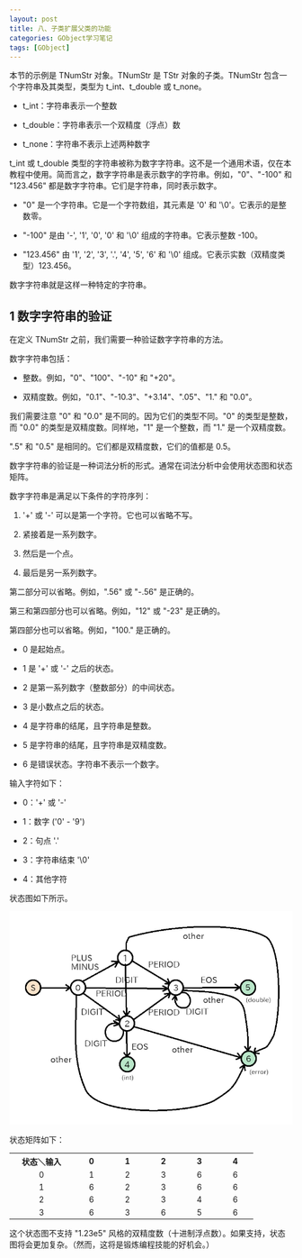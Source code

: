```yaml
---
layout: post
title: 八、子类扩展父类的功能
categories: GObject学习笔记
tags: [GObject]
---
```


本节的示例是 TNumStr 对象。TNumStr 是 TStr 对象的子类。TNumStr 包含一个字符串及其类型，类型为 t_int、t_double 或 t_none。

- t_int：字符串表示一个整数

- t_double：字符串表示一个双精度（浮点）数

- t_none：字符串不表示上述两种数字

t_int 或 t_double 类型的字符串被称为数字字符串。这不是一个通用术语，仅在本教程中使用。简而言之，数字字符串是表示数字的字符串。例如，"0"、"-100" 和 "123.456" 都是数字字符串。它们是字符串，同时表示数字。

- "0" 是一个字符串。它是一个字符数组，其元素是 '0' 和 '\0'。它表示的是整数零。

- "-100" 是由 '-', '1', '0', '0' 和 '\0' 组成的字符串。它表示整数 -100。

- "123.456" 由 '1', '2', '3', '.', '4', '5', '6' 和 '\0' 组成。它表示实数（双精度类型）123.456。

数字字符串就是这样一种特定的字符串。

## 1 数字字符串的验证

在定义 TNumStr 之前，我们需要一种验证数字字符串的方法。

数字字符串包括：

- 整数。例如，"0"、"100"、"-10" 和 "+20"。

- 双精度数。例如，"0.1"、"-10.3"、"+3.14"、".05"、"1." 和 "0.0"。

我们需要注意 "0" 和 "0.0" 是不同的。因为它们的类型不同。"0" 的类型是整数，而 "0.0" 的类型是双精度数。同样地，"1" 是一个整数，而 "1." 是一个双精度数。

".5" 和 "0.5" 是相同的。它们都是双精度数，它们的值都是 0.5。

数字字符串的验证是一种词法分析的形式。通常在词法分析中会使用状态图和状态矩阵。

数字字符串是满足以下条件的字符序列：

1. '+' 或 '-' 可以是第一个字符。它也可以省略不写。

2. 紧接着是一系列数字。

3. 然后是一个点。

4. 最后是另一系列数字。

第二部分可以省略。例如，".56" 或 "-.56" 是正确的。

第三和第四部分也可以省略。例如，"12" 或 "-23" 是正确的。

第四部分也可以省略。例如，"100." 是正确的。

- 0 是起始点。

- 1 是 '+' 或 '-' 之后的状态。

- 2 是第一系列数字（整数部分）的中间状态。

- 3 是小数点之后的状态。

- 4 是字符串的结尾，且字符串是整数。

- 5 是字符串的结尾，且字符串是双精度数。

- 6 是错误状态。字符串不表示一个数字。

输入字符如下：

- 0：'+' 或 '-'

- 1：数字 ('0' - '9')

- 2：句点 '.'

- 3：字符串结束 '\0'

- 4：其他字符

状态图如下所示。

![](/assets/GObjectStudy/202311/08_GObject/state_diagram.png)

状态矩阵如下：

<table>
  <tr>
    <th style="width: 100px; text-align: center;">状态＼输入</th>
    <th style="width: 50px; text-align: center;">0</th>
    <th style="width: 50px; text-align: center;">1</th>
    <th style="width: 50px; text-align: center;">2</th>
    <th style="width: 50px; text-align: center;">3</th>
    <th style="width: 50px; text-align: center;">4</th>
  </tr>
  <tr>
    <td style="text-align: center;">0</td>
    <td style="text-align: center;">1</td>
    <td style="text-align: center;">2</td>
    <td style="text-align: center;">3</td>
    <td style="text-align: center;">6</td>
    <td style="text-align: center;">6</td>
  </tr>
  <tr>
    <td style="text-align: center;">1</td>
    <td style="text-align: center;">6</td>
    <td style="text-align: center;">2</td>
    <td style="text-align: center;">3</td>
    <td style="text-align: center;">6</td>
    <td style="text-align: center;">6</td>
  </tr>
  <tr>
    <td style="text-align: center;">2</td>
    <td style="text-align: center;">6</td>
    <td style="text-align: center;">2</td>
    <td style="text-align: center;">3</td>
    <td style="text-align: center;">4</td>
    <td style="text-align: center;">6</td>
  </tr>
  <tr>
    <td style="text-align: center;">3</td>
    <td style="text-align: center;">6</td>
    <td style="text-align: center;">3</td>
    <td style="text-align: center;">6</td>
    <td style="text-align: center;">5</td>
    <td style="text-align: center;">6</td>
  </tr>
</table>


这个状态图不支持 "1.23e5" 风格的双精度数（十进制浮点数）。如果支持，状态图将会更加复杂。（然而，这将是锻炼编程技能的好机会。）